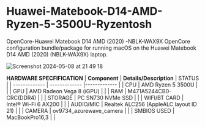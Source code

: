 # **Huawei-Matebook-D14-AMD-Ryzen-5-3500U-Ryzentosh**
OpenCore-Huawei Matebook D14 AMD (2020) -NBLK-WAX9X 
OpenCore configuration bundle/package for running macOS on the Huawei Matebook D14 AMD (2020) (NBLK-WAX9X) laptop.

![Screenshot 2024-05-08 at 21 49 18](https://github.com/macsanity/Huawei-Matebook-D14-AMD-Ryzen-5-3500U-Ryzentosh/assets/116618453/8c0ae59c-859f-42e4-8809-85e763881b5a)







**HARDWARE SPECFIFICATION**
| **Component**  | **Details/Description** | STATUS  |
| ------------- | ------------- |------------- |
| CPU           | AMD Ryzen 5 3500U         |        |
| GPU           | AMD Radeon Vega 8 (iGPU)  |      |
| RAM           | M471A5244CB0-CRC(DDR4)    |      |
| STORAGE       | PC SN730 NVMe SSD         |        |
| WIFI/BT CARD  | Intel® Wi-Fi 6 AX200      |        |
| AUDIO/MIC     | Realtek ALC256 (AppleALC layout ID 21)  |        |
| CAMERA        | ov9734_azurewave_camera  |        |
| SMBIOS USED   | MacBookPro16,3  |      |
